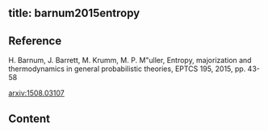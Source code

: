title: barnum2015entropy
---
## Reference

H. Barnum, J. Barrett, M. Krumm, M. P. M\"uller, Entropy, majorization and thermodynamics in general probabilistic theories, EPTCS 195, 2015, pp. 43-58

[arxiv:1508.03107](https://arxiv.org/abs/1508.03107)

## Content


